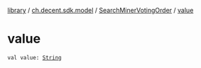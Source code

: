 [library](../../index.md) / [ch.decent.sdk.model](../index.md) / [SearchMinerVotingOrder](index.md) / [value](./value.md)

# value

`val value: `[`String`](https://kotlinlang.org/api/latest/jvm/stdlib/kotlin/-string/index.html)
